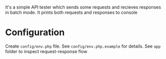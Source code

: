 It's a simple API tester which sends some requests and recieves responses in batch mode.
It prints both requests and responses to console

# Configuration

Create `config/env.php` file. See `config/env.php.example` for details.
See `app` folder to inspect request-response flow
